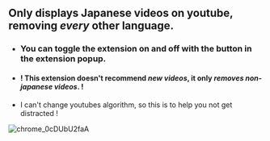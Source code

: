 ## Only displays Japanese videos on youtube, removing *every* other language. 
- ### You can toggle the extension on and off with the button in the extension popup.

- #### ! This extension doesn't recommend *new videos*, it only *removes non-japanese videos*. !
- I can't change youtubes algorithm, so this is to help you not get distracted !

![chrome_0cDUbU2faA](https://github.com/aramrw/only-jp-yt-vids/assets/106574385/818e1751-ac5d-42a7-a4c6-a1996dfee21f)
